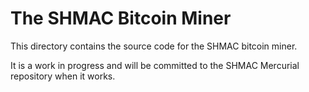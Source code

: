The SHMAC Bitcoin Miner
=======================

This directory contains the source code for the SHMAC bitcoin miner.

It is a work in progress and will be committed to the SHMAC Mercurial repository when it works.

